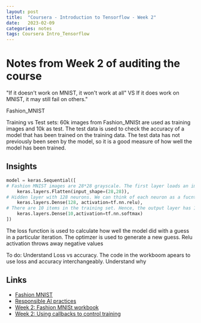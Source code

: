 ```yaml
---
layout: post
title:  "Coursera - Introduction to Tensorflow - Week 2"
date:   2023-02-09 
categories: notes
tags: Coursera Intro_Tensorflow 
---
```


# Notes from Week 2 of auditing the course

"If it doesn't work on MNIST, it won't work at all" VS If it does work on MNIST, it may still fail on others."

Fashion_MNIST

Training vs Test sets: 
60k images from Fashion_MNISt are used as training images and 10k as test.
The test data is used to check the accuracy of a model that has been trained on the training data. The test data has not previously been seen by the model, so it is a good measure of how well the model has been trained.

## Insights

```python
model = keras.Sequential([
# Fashion MNIST images are 28*28 grayscale. The first layer loads an image and flattens from vector to a linear array of values
    keras.layers.Flatten(input_shape=(28,28)),
# Hidden layer with 128 neurons. We can think of each neuron as a fucntion that takes  the 28*28 = 784 input values from the previous layer and converts it into an output value corresponding to an item in the training dataset. 
    keras.layers.Dense(128, activation=tf.nn.relu),
# There are 10 items in the training set. Hence, the output layer has 10 neurons.
    keras.layers.Dense(10,activation=tf.nn.softmax)
])

```

The loss function is used to calculate how well the model did with a guess in a particular iteration.
The optimzer is used to generate a new guess.
Relu activation throws away negative values

To do: Understand Loss vs accuracy. The code in the workboom apears to use loss and accuracy interchangeably. Understand why
## Links

* [Fashion MNIST](https://github.com/zalandoresearch/fashion-mnist)
* [Responsible AI practices](https://ai.google/responsibilities/responsible-ai-practices/)
* [Week 2: Fashion MNISt workbook](https://github.com/https-deeplearning-ai/tensorflow-1-public/blob/main/C1/W2/ungraded_labs/C1_W2_Lab_1_beyond_hello_world.ipynb)
* [Week 2: Using callbacks to control training](https://github.com/https-deeplearning-ai/tensorflow-1-public/blob/main/C1/W2/ungraded_labs/C1_W2_Lab_2_callbacks.ipynb)

